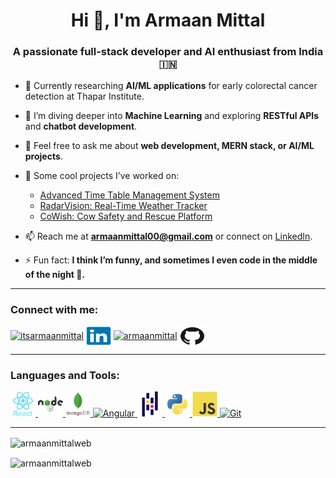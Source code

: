 <h1 align="center">Hi 👋, I'm Armaan Mittal</h1>
<h3 align="center">A passionate full-stack developer and AI enthusiast from India 🇮🇳</h3>

- 🔬 Currently researching **AI/ML applications** for early colorectal cancer detection at Thapar Institute.

- 🌱 I’m diving deeper into **Machine Learning** and exploring **RESTful APIs** and **chatbot development**.

- 💬 Feel free to ask me about **web development, MERN stack, or AI/ML projects**.

- 🚀 Some cool projects I’ve worked on:
  - [Advanced Time Table Management System](https://github.com/armaanmittalweb/TimeTable-Management-for-College)
  - [RadarVision: Real-Time Weather Tracker](https://www.kaggle.com/code/mittalarmaan/radarvision-real-time-weather-tracker)
  - [CoWish: Cow Safety and Rescue Platform](https://github.com/weshaan/CoWish)

- 📫 Reach me at **armaanmittal00@gmail.com** or connect on [LinkedIn](https://linkedin.com/in/armaanmittal).

- ⚡ Fun fact: **I think I’m funny, and sometimes I even code in the middle of the night 🌙.**

---

<h3 align="left">Connect with me:</h3>
<p align="left">
  <a href="https://instagram.com/itsarmaanmittal" target="blank"><img align="center" src="https://raw.githubusercontent.com/rahuldkjain/github-profile-readme-generator/master/src/images/icons/Social/instagram.svg" alt="itsarmaanmittal" height="30" width="40" /></a>
  <a href="https://www.linkedin.com/in/armaanmittal" target="blank"><img align="center" src="https://raw.githubusercontent.com/devicons/devicon/master/icons/linkedin/linkedin-original.svg" alt="LinkedIn" height="30" width="40" /></a>
  <a href="https://www.codechef.com/users/armaanmittal" target="blank"><img align="center" src="https://cdn.jsdelivr.net/npm/simple-icons@3.1.0/icons/codechef.svg" alt="armaanmittal" height="30" width="40" /></a>
  <a href="https://github.com/armaanmittalweb" target="blank"><img align="center" src="https://raw.githubusercontent.com/devicons/devicon/master/icons/github/github-original.svg" alt="GitHub" height="30" width="40" /></a>
</p>

---

<h3 align="left">Languages and Tools:</h3>
<p align="left"> 
  <a href="https://reactjs.org/" target="_blank" rel="noreferrer"> <img src="https://raw.githubusercontent.com/devicons/devicon/master/icons/react/react-original-wordmark.svg" alt="React" width="40" height="40"/> </a>
  <a href="https://nodejs.org" target="_blank" rel="noreferrer"> <img src="https://raw.githubusercontent.com/devicons/devicon/master/icons/nodejs/nodejs-original-wordmark.svg" alt="Node.js" width="40" height="40"/> </a>
  <a href="https://www.mongodb.com/" target="_blank" rel="noreferrer"> <img src="https://raw.githubusercontent.com/devicons/devicon/master/icons/mongodb/mongodb-original-wordmark.svg" alt="MongoDB" width="40" height="40"/> </a>
  <a href="https://angular.io" target="_blank" rel="noreferrer"> <img src="https://angular.io/assets/images/logos/angular/angular.svg" alt="Angular" width="40" height="40"/> </a>
  <a href="https://pandas.pydata.org/" target="_blank" rel="noreferrer"> <img src="https://raw.githubusercontent.com/devicons/devicon/master/icons/pandas/pandas-original.svg" alt="Pandas" width="40" height="40"/> </a>
  <a href="https://www.python.org" target="_blank" rel="noreferrer"> <img src="https://raw.githubusercontent.com/devicons/devicon/master/icons/python/python-original.svg" alt="Python" width="40" height="40"/> </a>
  <a href="https://developer.mozilla.org/en-US/docs/Web/JavaScript" target="_blank" rel="noreferrer"> <img src="https://raw.githubusercontent.com/devicons/devicon/master/icons/javascript/javascript-original.svg" alt="JavaScript" width="40" height="40"/> </a>
  <a href="https://git-scm.com/" target="_blank" rel="noreferrer"> <img src="https://www.vectorlogo.zone/logos/git-scm/git-scm-icon.svg" alt="Git" width="40" height="40"/> </a>
</p>

---

<p><img align="center" src="https://github-readme-stats.vercel.app/api/top-langs?username=armaanmittalweb&show_icons=true&locale=en&layout=compact" alt="armaanmittalweb" /></p>
<p><img align="center" src="https://github-readme-streak-stats.herokuapp.com/?user=armaanmittalweb&theme=dark" alt="armaanmittalweb" /></p>
